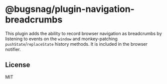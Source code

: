 # @bugsnag/plugin-navigation-breadcrumbs

This plugin adds the ability to record browser navigation as breadcrumbs by listening to events on the `window` and monkey-patching `pushState`/`replaceState` history methods. It is included in the browser notifier.

## License
MIT
